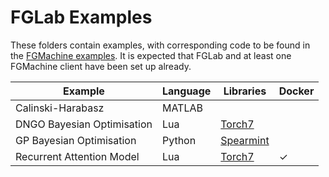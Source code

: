 # FGLab Examples

These folders contain examples, with corresponding code to be found in the [FGMachine examples](https://github.com/Kaixhin/FGMachine/tree/master/examples). It is expected that FGLab and at least one FGMachine client have been set up already.

| Example                    | Language | Libraries                                      | Docker  |
|----------------------------|----------|------------------------------------------------|---------|
| Calinski-Harabasz          | MATLAB   |                                                |         |
| DNGO Bayesian Optimisation | Lua      | [Torch7](http://torch.ch/)                     |         |
| GP Bayesian Optimisation   | Python   | [Spearmint](https://github.com/HIPS/Spearmint) |         |
| Recurrent Attention Model  | Lua      | [Torch7](http://torch.ch/)                     | &check; |

